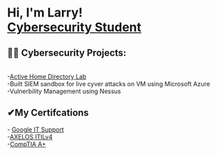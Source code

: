 <h1>Hi, I'm Larry! <br/><a href="https://www.linkedin.com/in/larry-harris-a08477211/">Cybersecurity Student</a></h1>

<h2>👨‍💻 Cybersecurity Projects:</h2>

<br>-<a href="https://github.com/lharr076/Active-Directory-Home-Lab">Active Home Directory Lab</a></br>
-Built SIEM sandbox for live cyver attacks on VM using Microsoft Azure
<br>-Vulnerbility Management using Nessus</br>
<h2>✔My Certifcations</h2>
- <a href="https://coursera.org/share/92632bfc96f641483c8694f60473d3ef">Google IT Support</a>
 <br>-<a href="https://drive.google.com/file/d/1-YRQbWSNVzbtQWR9v6nr_k3NziOxtWxc/view?usp=sharing">AXELOS ITILv4</a></br>
-<a href="https://www.credly.com/badges/e20da740-13c1-4a57-a113-acdb56d28b55?source=linked_in_profile">CompTIA A+</a>


<!--
**joshmadakor1/joshmadakor1** is a ✨ _special_ ✨ repository because its `README.md` (this file) appears on your GitHub profile.

Here are some ideas to get you started:

- 🔭 I’m currently working on ...
- 🌱 I’m currently learning ...
- 👯 I’m looking to collaborate on ...
- 🤔 I’m looking for help with ...
- 💬 Ask me about ...
- 📫 How to reach me: ...
- 😄 Pronouns: ...
- ⚡ Fun fact: ...
-->
